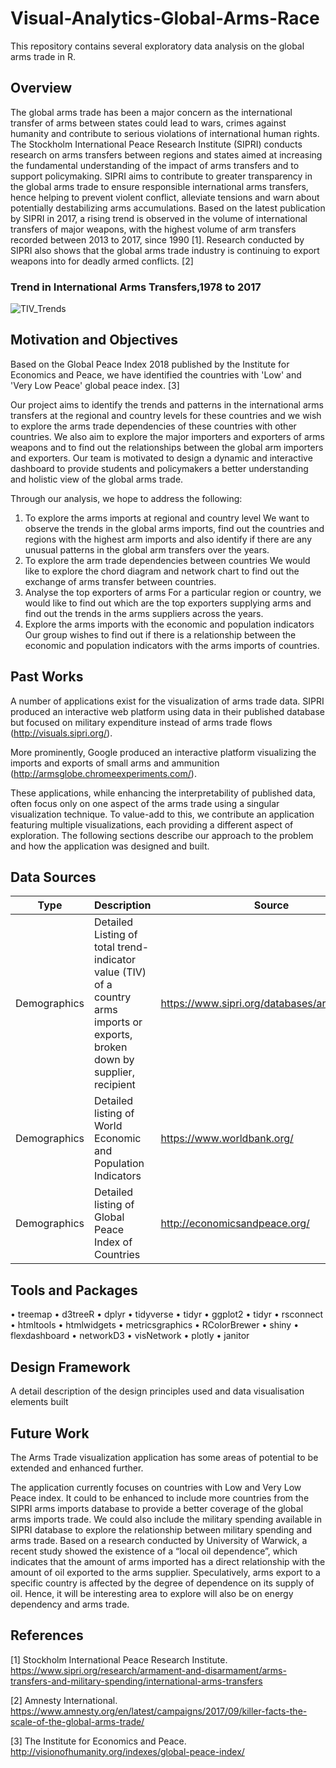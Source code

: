 # Visual-Analytics-Global-Arms-Race
This repository contains several exploratory data analysis on the global arms trade in R.

## Overview
The global arms trade has been a major concern as the international transfer of arms between states could lead to wars, crimes against humanity and contribute to serious violations of international human rights. The Stockholm International Peace Research Institute (SIPRI) conducts research on arms transfers between regions and states aimed at increasing the fundamental understanding of the impact of arms transfers and to support policymaking. SIPRI aims to contribute to greater transparency in the global arms trade to ensure responsible international arms transfers, hence helping to prevent violent conflict, alleviate tensions and warn about potentially destabilizing arms accumulations. Based on the latest publication by SIPRI in 2017, a rising trend is observed in the volume of international transfers of major weapons, with the highest volume of arm transfers recorded between 2013 to 2017, since 1990 [1]. Research conducted by SIPRI also shows that the global arms trade industry is continuing to export weapons into for deadly armed conflicts. [2]

### Trend in International Arms Transfers,1978 to 2017
![TIV_Trends](https://user-images.githubusercontent.com/50171205/59175042-8719bc00-8b86-11e9-9fd8-18fab3c46469.jpg)

## Motivation and Objectives
Based on the Global Peace Index 2018 published by the Institute for Economics and Peace, we have identified the countries with 'Low' and 'Very Low Peace' global peace index. [3]

Our project aims to identify the trends and patterns in the international arms transfers at the regional and country levels for these countries and we wish to explore the arms trade dependencies of these countries with other countries. We also aim to explore the major importers and exporters of arms weapons and to find out the relationships between the global arm importers and exporters. Our team is motivated to design a dynamic and interactive dashboard to provide students and policymakers a better understanding and holistic view of the global arms trade.

Through our analysis, we hope to address the following: 
1) To explore the arms imports at regional and country level 
We want to observe the trends in the global arms imports, find out the countries and regions with the highest arm imports and also identify if there are any unusual patterns in the global arm transfers over the years. 
2) To explore the arm trade dependencies between countries 
We would like to explore the chord diagram and network chart to find out the exchange of arms transfer between countries. 
3) Analyse the top exporters of arms 
For a particular region or country, we would like to find out which are the top exporters supplying arms and find out the trends in the arms suppliers across the years. 
4) Explore the arms imports with the economic and population indicators 
Our group wishes to find out if there is a relationship between the economic and population indicators with the arms imports of countries.

## Past Works
A number of applications exist for the visualization of arms trade data. SIPRI produced an interactive web platform using data in their published database but focused on military expenditure instead of arms trade flows (http://visuals.sipri.org/).

More prominently, Google produced an interactive platform visualizing the imports and exports of small arms and ammunition (http://armsglobe.chromeexperiments.com/).

These applications, while enhancing the interpretability of published data, often focus only on one aspect of the arms trade using a singular visualization technique. To value-add to this, we contribute an application featuring multiple visualizations, each providing a different aspect of exploration. The following sections describe our approach to the problem and how the application was designed and built.

## Data Sources
| Type | Description | Source |
| --- | --- | --- |
| Demographics | Detailed Listing of total trend-indicator value (TIV) of a country arms imports or exports, broken down by supplier, recipient | https://www.sipri.org/databases/armstransfers |
| Demographics | Detailed listing of World Economic and Population Indicators	| https://www.worldbank.org/ |
| Demographics | Detailed listing of Global Peace Index of Countries | http://economicsandpeace.org/ |

## Tools and Packages
• treemap
• d3treeR
• dplyr
• tidyverse
• tidyr
• ggplot2
• tidyr
• rsconnect
• htmltools
• htmlwidgets
• metricsgraphics
• RColorBrewer
• shiny
• flexdashboard
• networkD3
• visNetwork
• plotly
• janitor

## Design Framework
A detail description of the design principles used and data visualisation elements built

## Future Work
The Arms Trade visualization application has some areas of potential to be extended and enhanced further.

The application currently focuses on countries with Low and Very Low Peace index. It could to be enhanced to include more countries from the SIPRI arms imports database to provide a better coverage of the global arms imports trade. We could also include the military spending available in SIPRI database to explore the relationship between military spending and arms trade. Based on a research conducted by University of Warwick, a recent study showed the existence of a “local oil dependence”, which indicates that the amount of arms imported has a direct relationship with the amount of oil exported to the arms supplier. Speculatively, arms export to a specific country is affected by the degree of dependence on its supply of oil. Hence, it will be interesting area to explore will also be on energy dependency and arms trade.

## References
[1] Stockholm International Peace Research Institute. https://www.sipri.org/research/armament-and-disarmament/arms-transfers-and-military-spending/international-arms-transfers

[2] Amnesty International. https://www.amnesty.org/en/latest/campaigns/2017/09/killer-facts-the-scale-of-the-global-arms-trade/

[3] The Institute for Economics and Peace. http://visionofhumanity.org/indexes/global-peace-index/
